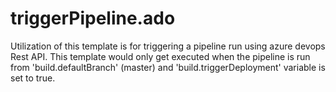 # triggerPipeline.ado
Utilization of this template is for triggering a pipeline run using azure devops Rest API. This template would only get executed when the pipeline is run from 'build.defaultBranch' (master) and 'build.triggerDeployment' variable is set to true.
